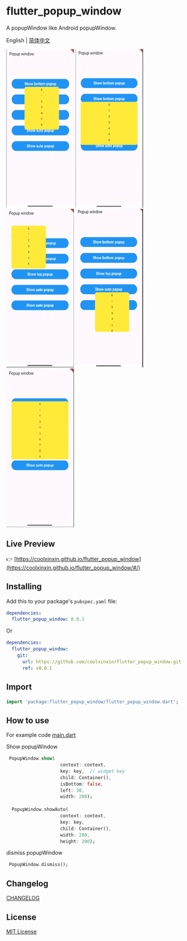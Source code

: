 # flutter_popup_window

A popupWindow like Android popupWindow.

English | [简体中文](./README-zh_CN.md)

<img src="https://github.com/coolxinxin/flutter_popup_window/blob/main/screenshot/bottom1.png" width="180" height="420" /> <img src="https://github.com/coolxinxin/flutter_popup_window/blob/main/screenshot/bottom2.png" width="180" height="420" /> <img src="https://github.com/coolxinxin/flutter_popup_window/blob/main/screenshot/top.png" width="180" height="420" /> <img src="https://github.com/coolxinxin/flutter_popup_window/blob/main/screenshot/auto1.png" width="180" height="420" /> <img src="https://github.com/coolxinxin/flutter_popup_window/blob/main/screenshot/auto2.png" width="180" height="420" />

## Live Preview

👉 [https://coolxinxin.github.io/flutter_popup_window](https://coolxinxin.github.io/flutter_popup_window/#/)

## Installing

Add this to your package's `pubspec.yaml` file:

```yaml
dependencies:
  flutter_popup_window: 0.0.1
```

Or

```yaml
dependencies:
  flutter_popup_window:
    git:
      url: https://github.com/coolxinxin/flutter_popup_window.git
      ref: v0.0.1
```

## Import

```dart
import 'package:flutter_popup_window/flutter_popup_window.dart';
```

## How to use

For example code [main.dart](https://github.com/coolxinxin/flutter_popup_window/blob/main/example/lib/main.dart)

Show popupWindow

```dart
 PopupWindow.show(
                    context: context,
                    key: key,  // widget key
                    child: Container(),
                    isBottom: false,
                    left: 30,
                    width: 200);

  PopupWindow.showAuto(
                    context: context,
                    key: key,
                    child: Container(),
                    width: 200,
                    height: 200);
```

dismiss popupWindow

```dart
 PopupWindow.dismiss();
```

## Changelog

[CHANGELOG](./CHANGELOG.md)

## License

[MIT License](./LICENSE)

